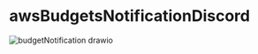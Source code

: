 # awsBudgetsNotificationDiscord





![budgetNotification drawio](https://github.com/user-attachments/assets/07fb2964-94cf-4023-9516-f706f1b7252a)
